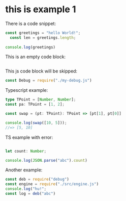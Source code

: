 # this is example 1

There is a code snippet:

```js
const greetings = "hello World!";
  const len = greetings.length;
  
console.log(greetings)

```

This is an empty code block:

```js
```

This js code block will be skipped:

<!-- skip-example -->
```js
const Debug = require("./my-debug.js")
```

Typescript example:

```ts
type TPoint = [Number, Number];
const pa: TPoint = [1, 2];

const swap = (pt: TPoint): TPoint => [pt[1], pt[0]]

console.log(swap([10, 5]));
//=> [5, 10]
```

TS example with error:
```ts

let count: Number;

console.log(JSON.parse("abc").count)

```

Another example:

```js
const deb = require("debug")
const engine = require("./src/engine.js")
console.log("hu!";
const log = deb("abc")
```
